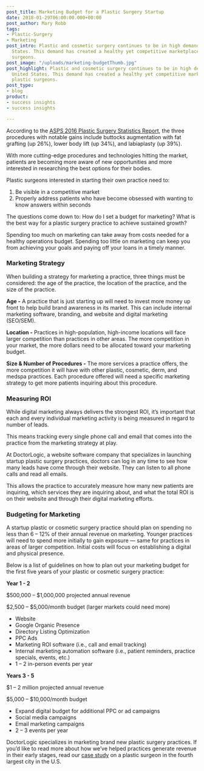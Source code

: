 ```yaml
---
post_title: Marketing Budget for a Plastic Surgery Startup
date: 2018-01-29T06:00:00.000+00:00
post_author: Mary Robb
tags:
- Plastic-Surgery
- Marketing
post_intro: Plastic and cosmetic surgery continues to be in high demand in the United
  States. This demand has created a healthy yet competitive marketplace for plastic
  surgeons.
post_image: "/uploads/marketing-budgetThumb.jpg"
post_highlight: Plastic and cosmetic surgery continues to be in high demand in the
  United States. This demand has created a healthy yet competitive marketplace for
  plastic surgeons.
post_type:
- blog
product:
- success insights
- success insights

---
```

According to the [ASPS 2016 Plastic Surgery Statistics Report](https://www.plasticsurgery.org/documents/News/Statistics/2016/plastic-surgery-statistics-full-report-2016.pdf), the three procedures with notable gains include buttocks augmentation with fat grafting (up 26%), lower body lift (up 34%), and labiaplasty (up 39%).

With more cutting-edge procedures and technologies hitting the market, patients are becoming more aware of new opportunities and more interested in researching the best options for their bodies.

Plastic surgeons interested in starting their own practice need to:

1. Be visible in a competitive market
2. Properly address patients who have become obsessed with wanting to know answers within seconds

The questions come down to: How do I set a budget for marketing? What is the best way for a plastic surgery practice to achieve sustained growth?

Spending too much on marketing can take away from costs needed for a healthy operations budget. Spending too little on marketing can keep you from achieving your goals and paying off your loans in a timely manner.

### Marketing Strategy

When building a strategy for marketing a practice, three things must be considered: the age of the practice, the location of the practice, and the size of the practice.

**Age -** A practice that is just starting up will need to invest more money up front to help build brand awareness in its market. This can include internal marketing software, branding, and website and digital marketing (SEO/SEM).

**Location -** Practices in high-population, high-income locations will face larger competition than practices in other areas. The more competition in your market, the more dollars need to be allocated toward your marketing budget.

**Size & Number of Procedures -** The more services a practice offers, the more competition it will have with other plastic, cosmetic, derm, and medspa practices. Each procedure offered will need a specific marketing strategy to get more patients inquiring about this procedure.

### Measuring ROI

While digital marketing always delivers the strongest ROI, it’s important that each and every individual marketing activity is being measured in regard to number of leads.

This means tracking every single phone call and email that comes into the practice from the marketing strategy at play.

At DoctorLogic, a website software company that specializes in launching startup plastic surgery practices, doctors can log in any time to see how many leads have come through their website. They can listen to all phone calls and read all emails.

This allows the practice to accurately measure how many new patients are inquiring, which services they are inquiring about, and what the total ROI is on their website and through their digital marketing efforts.

### Budgeting for Marketing

A startup plastic or cosmetic surgery practice should plan on spending no less than 6 – 12% of their annual revenue on marketing. Younger practices will need to spend more initially to gain exposure — same for practices in areas of larger competition. Initial costs will focus on establishing a digital and physical presence.

Below is a list of guidelines on how to plan out your marketing budget for the first five years of your plastic or cosmetic surgery practice:

**Year 1 - 2**

$500,000 – $1,000,000 projected annual revenue

$2,500 – $5,000/month budget (larger markets could need more)

* Website
* Google Organic Presence
* Directory Listing Optimization
* PPC Ads
* Marketing ROI software (i.e., call and email tracking)
* Internal marketing automation software (i.e., patient reminders, practice specials, events, etc.)
* 1 – 2 in-person events per year

**Years 3 - 5**

$1 – 2 million projected annual revenue

$5,000 – $10,000/month budget

* Expand digital budget for additional PPC or ad campaigns
* Social media campaigns
* Email marketing campaigns
* 2 – 3 events per year

DoctorLogic specializes in marketing brand new plastic surgery practices. If you’d like to read more about how we’ve helped practices generate revenue in their early stages, read our [case study](https://doctorlogic.com/case-study/plastic-surgery/) on a plastic surgeon in the fourth largest city in the U.S.